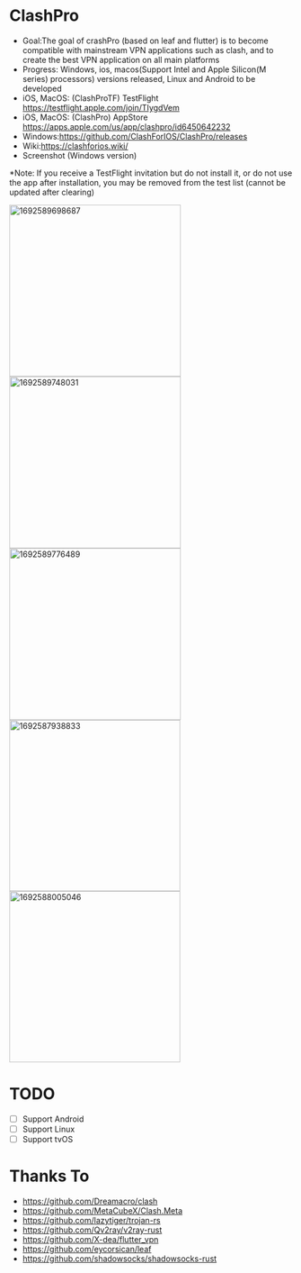 # ClashPro
*  Goal:The goal of crashPro (based on leaf and flutter) is to become compatible with mainstream VPN applications such as clash, and to create the best VPN application on all main platforms
*  Progress: Windows, ios, macos(Support Intel and Apple Silicon(M series) processors) versions released, Linux and Android to be developed
*  iOS, MacOS: (ClashProTF) TestFlight https://testflight.apple.com/join/TIygdVem
*  iOS, MacOS: (ClashPro) AppStore https://apps.apple.com/us/app/clashpro/id6450642232
*  Windows:https://github.com/ClashForIOS/ClashPro/releases
*  Wiki:https://clashforios.wiki/
*  Screenshot (Windows version)

*Note: If you receive a TestFlight invitation but do not install it, or do not use the app after installation, you may be removed from the test list (cannot be updated after clearing)

<img width="305" alt="1692589698687" src="https://github.com/ClashForIOS/ClashPro/assets/131734194/e1426457-5b49-4b89-9778-72aa55dda2ac">
<img width="305" alt="1692589748031" src="https://github.com/ClashForIOS/ClashPro/assets/131734194/157c0992-e886-40a2-9914-4ae1648214d8">
<img width="305" alt="1692589776489" src="https://github.com/ClashForIOS/ClashPro/assets/131734194/6401299b-733d-4cfc-84a7-a538fd43cc23">
<img width="304" alt="1692587938833" src="https://github.com/ClashForIOS/ClashPro/assets/131734194/c8cb1e84-8daa-46db-b9e0-ec8f6b380fc8">
<img width="304" alt="1692588005046" src="https://github.com/ClashForIOS/ClashPro/assets/131734194/05a4669a-8191-4245-9ffe-eab70792b0e3">




# TODO
- [ ] Support Android
- [ ] Support Linux
- [ ] Support tvOS

# Thanks To
- https://github.com/Dreamacro/clash
- https://github.com/MetaCubeX/Clash.Meta
- https://github.com/lazytiger/trojan-rs
- https://github.com/Qv2ray/v2ray-rust
- https://github.com/X-dea/flutter_vpn
- https://github.com/eycorsican/leaf
- https://github.com/shadowsocks/shadowsocks-rust
